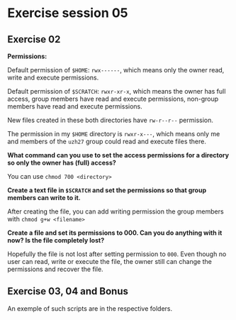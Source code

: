 # Exercise session 05

## Exercise 02

**Permissions:**

Default permission of `$HOME`: `rwx------`, which means only the owner read, write and execute permissions.

Default permission of `$SCRATCH`: `rwxr-xr-x`, which means the owner has full access, 
group members have read and execute permissions, non-group members have read and execute permissions.

New files created in these both directories have `rw-r--r--` permission.

The permission in my `$HOME` directory is `rwxr-x---`, which means only me and members of the `uzh27` group could read and execute files there.

**What command can you use to set the access permissions for a directory so only the owner has (full) access?**

You can use `chmod 700 <directory>`

**Create a text file in `$SCRATCH` and set the permissions so that group members can write to it.**

After creating the file, you can add writing permission the group members with `chmod g+w <filename>`

**Create a file and set its permissions to 000. Can you do anything with it now? Is the file completely lost?**

Hopefully the file is not lost after setting permission to `000`. Even though no user can read, write or execute the file, 
the owner still can change the permissions and recover the file.

## Exercise 03,  04 and Bonus

An exemple of such scripts are in the respective folders.
